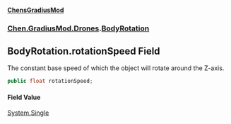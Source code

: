 
#### [ChensGradiusMod](./index 'index')

### [Chen.GradiusMod.Drones](./Y-iPobZkdIiJ9feSuBjDaQ 'Chen.GradiusMod.Drones').[BodyRotation](./cavriQuBntm0cE4AZ1RD+w 'Chen.GradiusMod.Drones.BodyRotation')

## BodyRotation.rotationSpeed Field
The constant base speed of which the object will rotate around the Z-axis.  
```csharp
public float rotationSpeed;
```

#### Field Value
[System.Single](https://docs.microsoft.com/en-us/dotnet/api/System.Single 'System.Single')  
